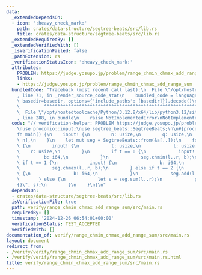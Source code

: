 ```yaml
---
data:
  _extendedDependsOn:
  - icon: ':heavy_check_mark:'
    path: crates/data-structure/segtree-beats/src/lib.rs
    title: crates/data-structure/segtree-beats/src/lib.rs
  _extendedRequiredBy: []
  _extendedVerifiedWith: []
  _isVerificationFailed: false
  _pathExtension: rs
  _verificationStatusIcon: ':heavy_check_mark:'
  attributes:
    PROBLEM: https://judge.yosupo.jp/problem/range_chmin_chmax_add_range_sum
    links:
    - https://judge.yosupo.jp/problem/range_chmin_chmax_add_range_sum
  bundledCode: "Traceback (most recent call last):\n  File \"/opt/hostedtoolcache/Python/3.12.8/x64/lib/python3.12/site-packages/onlinejudge_verify/documentation/build.py\"\
    , line 71, in _render_source_code_stat\n    bundled_code = language.bundle(stat.path,\
    \ basedir=basedir, options={'include_paths': [basedir]}).decode()\n          \
    \         ^^^^^^^^^^^^^^^^^^^^^^^^^^^^^^^^^^^^^^^^^^^^^^^^^^^^^^^^^^^^^^^^^^^^^^^^^^^^^^^^^\n\
    \  File \"/opt/hostedtoolcache/Python/3.12.8/x64/lib/python3.12/site-packages/onlinejudge_verify/languages/rust.py\"\
    , line 288, in bundle\n    raise NotImplementedError\nNotImplementedError\n"
  code: "// verification-helper: PROBLEM https://judge.yosupo.jp/problem/range_chmin_chmax_add_range_sum\n\
    \nuse proconio::input;\nuse segtree_beats::SegtreeBeats;\n\n#[proconio::fastout]\n\
    fn main() {\n    input! {\n        n: usize,\n        q: usize,\n        a: [i64;\
    \ n],\n    }\n    let mut seg = SegtreeBeats::from(&a[..]);\n    for _ in 0..q\
    \ {\n        input! {\n            t: usize,\n            l: usize,\n        \
    \    r: usize,\n        }\n        if t == 0 {\n            input! {\n       \
    \         b: i64,\n            }\n            seg.chmin(l..r, b);\n        } else\
    \ if t == 1 {\n            input! {\n                b: i64,\n            }\n\
    \            seg.chmax(l..r, b);\n        } else if t == 2 {\n            input!\
    \ {\n                b: i64,\n            }\n            seg.add(l..r, b);\n \
    \       } else {\n            let s = seg.sum(l..r);\n            println!(\"\
    {}\", s);\n        }\n    }\n}\n"
  dependsOn:
  - crates/data-structure/segtree-beats/src/lib.rs
  isVerificationFile: true
  path: verify/range_chmin_chmax_add_range_sum/src/main.rs
  requiredBy: []
  timestamp: '2024-12-26 06:54:01+00:00'
  verificationStatus: TEST_ACCEPTED
  verifiedWith: []
documentation_of: verify/range_chmin_chmax_add_range_sum/src/main.rs
layout: document
redirect_from:
- /verify/verify/range_chmin_chmax_add_range_sum/src/main.rs
- /verify/verify/range_chmin_chmax_add_range_sum/src/main.rs.html
title: verify/range_chmin_chmax_add_range_sum/src/main.rs
---
```


